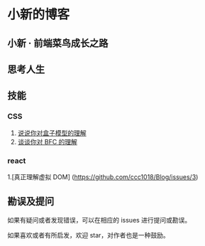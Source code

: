 # 小新的博客

## 小新 · 前端菜鸟成长之路

## 思考人生

## 技能

### CSS

1.  [说说你对盒子模型的理解](https://github.com/ccc1018/Blog/issues/1)
2.  [谈谈你对 BFC 的理解](https://github.com/ccc1018/Blog/issues/2)

### react

1.[真正理解虚拟 DOM] (https://github.com/ccc1018/Blog/issues/3)

<!-- ## 成长路 -->

## 勘误及提问

如果有疑问或者发现错误，可以在相应的 issues 进行提问或勘误。

如果喜欢或者有所启发，欢迎 star，对作者也是一种鼓励。
